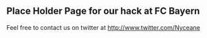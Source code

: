 ## Place Holder Page for our hack at FC Bayern

Feel free to contact us on twitter at http://www.twitter.com/Nyceane
